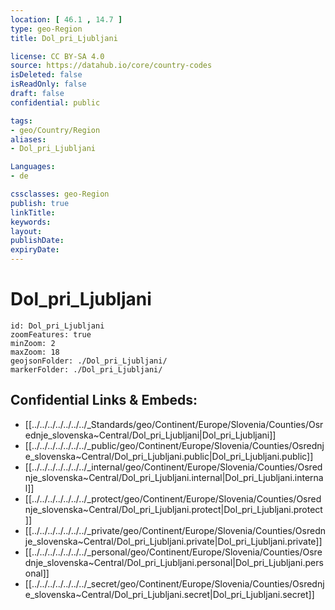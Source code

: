 ```yaml
---
location: [ 46.1 , 14.7 ] 
type: geo-Region
title: Dol_pri_Ljubljani

license: CC BY-SA 4.0
source: https://datahub.io/core/country-codes
isDeleted: false
isReadOnly: false
draft: false
confidential: public

tags:
- geo/Country/Region
aliases:
- Dol_pri_Ljubljani

Languages:
- de

cssclasses: geo-Region
publish: true
linkTitle: 
keywords: 
layout: 
publishDate: 
expiryDate: 
---
```


# Dol_pri_Ljubljani

```leaflet
id: Dol_pri_Ljubljani
zoomFeatures: true 
minZoom: 2 
maxZoom: 18
geojsonFolder: ./Dol_pri_Ljubljani/
markerFolder: ./Dol_pri_Ljubljani/
```


## Confidential Links & Embeds: 
- [[../../../../../../../_Standards/geo/Continent/Europe/Slovenia/Counties/Osrednje_slovenska~Central/Dol_pri_Ljubljani|Dol_pri_Ljubljani]] 
- [[../../../../../../../_public/geo/Continent/Europe/Slovenia/Counties/Osrednje_slovenska~Central/Dol_pri_Ljubljani.public|Dol_pri_Ljubljani.public]] 
- [[../../../../../../../_internal/geo/Continent/Europe/Slovenia/Counties/Osrednje_slovenska~Central/Dol_pri_Ljubljani.internal|Dol_pri_Ljubljani.internal]] 
- [[../../../../../../../_protect/geo/Continent/Europe/Slovenia/Counties/Osrednje_slovenska~Central/Dol_pri_Ljubljani.protect|Dol_pri_Ljubljani.protect]] 
- [[../../../../../../../_private/geo/Continent/Europe/Slovenia/Counties/Osrednje_slovenska~Central/Dol_pri_Ljubljani.private|Dol_pri_Ljubljani.private]] 
- [[../../../../../../../_personal/geo/Continent/Europe/Slovenia/Counties/Osrednje_slovenska~Central/Dol_pri_Ljubljani.personal|Dol_pri_Ljubljani.personal]] 
- [[../../../../../../../_secret/geo/Continent/Europe/Slovenia/Counties/Osrednje_slovenska~Central/Dol_pri_Ljubljani.secret|Dol_pri_Ljubljani.secret]] 

